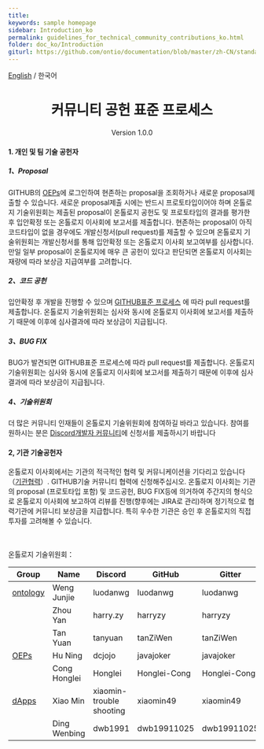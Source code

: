 ```yaml
---
title:
keywords: sample homepage
sidebar: Introduction_ko
permalink: guidelines_for_technical_community_contributions_ko.html
folder: doc_ko/Introduction
giturl: https://github.com/ontio/documentation/blob/master/zh-CN/standard_process_for_contributor.md
---
```


[English](./guidelines_for_technical_community_contributions_en.html) / 한국어

<h1 align="center">커뮤니티 공헌 표준 프로세스</h1>

<p align="center" class="version">Version 1.0.0 </p> 

#### 1. 개인 및 팀 기술 공헌자

##### 1、Proposal

GITHUB의 [OEPs](https://github.com/ontio/OEPs)에 로그인하여 현존하는 proposal을 조회하거나 새로운 proposal제출할 수 있습니다. 새로운 proposal제출 시에는 반드시 프로토타입이어야 하며 온톨로지 기술위원회는 제출된 proposal이 온톨로지 공헌도 및 프로토타입의 결과를 평가한 후 입안확정 또는 온톨로지 이사회에 보고서를 제출합니다. 현존하는 proposal이 아직 코드타입이 없을 경우에도 개발신청서(pull request)를 제출할 수 있으며 온톨로지 기술위원회는 개발신청서를 통해 입안확정 또는 온톨로지 이사회 보고여부를 심사합니다. 만일 일부 proposal이 온톨로지에 매우 큰 공헌이 있다고 판단되면 온톨로지 이사회는 재량에 따라 보상금 지급여부를 고려합니다.   

##### 2、코드 공헌

입안확정 후 개발을 진행할 수 있으며 [GITHUB표준 프로세스](https://help.github.com/) 에 따라 pull request를 제출합니다. 온톨로지 기술위원회는 심사와 동시에 온톨로지 이사회에 보고서를 제출하기 때문에 이후에 심사결과에 따라 보상금이 지급됩니다.  

##### 3、BUG FIX

BUG가 발견되면 GITHUB표준 프로세스에 따라 pull request를 제출합니다. 온톨로지 기술위원회는 심사와 동시에 온톨로지 이사회에 보고서를 제출하기 때문에 이후에 심사결과에 따라 보상금이 지급됩니다.

##### 4、기술위원회

더 많은 커뮤니티 인재들이 온톨로지 기술위원회에 참여하길 바라고 있습니다. 참여를 원하시는 분은 [Discord개발자 커뮤니티](https://discord.gg/4TQujHj)에 신청서를 제출하시기 바랍니다

#### 2, 기관 기술공헌자

온톨로지 이사회에서는 기관의 적극적인 협력 및 커뮤니케이션을 기다리고 있습니다（[기관협력](https://info.ont.io/cooperation/en)）. GITHUB기술 커뮤니티
협력에 신청해주십시오. 온톨로지 이사회는 기관의 proposal (프로토타입 포함) 및 코드공헌, BUG FIX등에 의거하여 주간지의 형식으로 온톨로지 이사회에 보고하여 리뷰를 진행(향후에는 JIRA로 관리)하며 정기적으로 협력기관에 커뮤니티 보상금을 지급합니다. 특히 우수한 기관은 승인 후 온톨로지의 직접투자를 고려해볼 수 있습니다.      
 
<br><br>
온톨로지 기술위원회：

| **Group**                                     | **Name**     | **Discord**              | **GitHub**   | **Gitter**   |
| --------------------------------------------- | ------------ | ------------------------ | ------------ | ------------ |
| [ontology](https://github.com/ontio/ontology) | Weng Junjie  | luodanwg                 | luodanwg     | luodanwg     |
|                                               | Zhou Yan     | harry.zy                 | harryzy      | harryzy      |
|                                               | Tan Yuan     | tanyuan                  | tanZiWen     | tanZiWen     |
| [OEPs](https://github.com/ontio/OEPs)         | Hu Ning      | dcjojo                   | javajoker    | javajoker    |
|                                               | Cong Honglei | Honglei                  | Honglei-Cong | Honglei-Cong |
| [dApps](https://github.com/ontio/ONTO)        | Xiao Min     | xiaomin-trouble shooting | xiaomin49    | xiaomin49    |
|                                               | Ding Wenbing | dwb1991                  | dwb19911025  | dwb19911025  |
